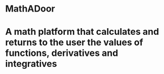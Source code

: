 # MathADoor

# A math platform that calculates and returns to the user the values of functions, derivatives and integratives
